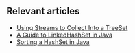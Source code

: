 ## Relevant articles

- [Using Streams to Collect Into a TreeSet](https://www.baeldung.com/java-stream-collect-into-treeset)
- [A Guide to LinkedHashSet in Java](https://www.baeldung.com/java-linkedhashset)
- [Sorting a HashSet in Java](https://www.baeldung.com/java-sort-hashset)
